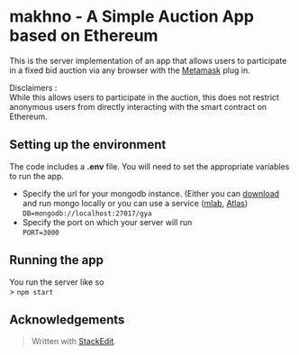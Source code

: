 
# makhno - A Simple Auction App based on Ethereum

This is the server implementation of an app that allows users to participate in a fixed bid auction via any browser with the [Metamask](https://metamask.io/) plug in.

Disclaimers :  
While this allows users to participate in the auction,  this does not restrict anonymous users from directly interacting with the smart contract on Ethereum. 

## Setting up the environment
The code includes a **.env** file. You will need to set the appropriate variables to run the app.
 - Specify the url for your mongodb instance. (Either you can [download](https://www.mongodb.com/download-center#community) and run mongo locally or you can use a service ([mlab](https://mlab.com/), [Atlas](https://www.mongodb.com/download-center#atlas)) <br/>``DB=mongodb://localhost:27017/gya``
 - Specify the port on which your server will run <br/>``PORT=3000``

## Running the app
You run the server like so <br/>> ``npm start``

## Acknowledgements
> Written with [StackEdit](https://stackedit.io/).
